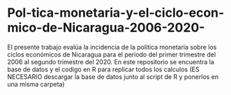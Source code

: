 # Pol-tica-monetaria-y-el-ciclo-econ-mico-de-Nicaragua-2006-2020-
El presente trabajo evalúa la incidencia de la política monetaria sobre los ciclos económicos de Nicaragua para el periodo del primer trimestre del 2006 al segundo trimestre del 2020. En este repositorio se encuentra la base de datos y el codigo en R para replicar todos los calculos (ES NECESARIO descargar la base de datos junto al script de R y ponerlos en una misma carpeta)
